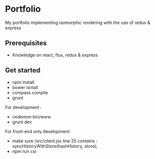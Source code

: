 # Portfolio
My portfolio implementing isomorphic rendering with the use of redux &amp; express

## Prerequisites
* Knowledge on react, flux, redux & express

## Get started
* npm install
* bower isntall
* compass compile
* grunt

For development :
* nodemon bin/www
* grunt dev


For front-end only development:
* make sure /src/client.jsx line 25 contains : syncHistoryWithStore(hashHistory, store);
* npm run csr
